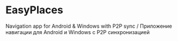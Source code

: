 # EasyPlaces
Navigation app for Android &amp; Windows with P2P sync / Приложение навигации для Android и Windows  с P2P синхронизацией
